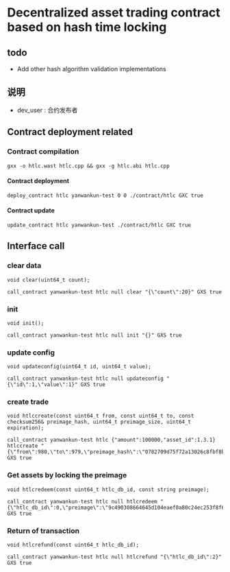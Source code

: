 # Decentralized asset trading contract based on hash time locking


## todo
+ Add other hash algorithm validation implementations

## 说明
+ dev_user : 合约发布者

## Contract deployment related
### Contract compilation
``````
gxx -o htlc.wast htlc.cpp && gxx -g htlc.abi htlc.cpp
``````
#### Contract deployment
``````
deploy_contract htlc yanwankun-test 0 0 ./contract/htlc GXC true
``````
#### Contract update
``````
update_contract htlc yanwankun-test ./contract/htlc GXC true
``````

## Interface call
### clear data 
``````
void clear(uint64_t count);

call_contract yanwankun-test htlc null clear "{\"count\":20}" GXS true
``````
### init
``````
void init();

call_contract yanwankun-test htlc null init "{}" GXS true
``````
### update config
``````
void updateconfig(uint64_t id, uint64_t value);

call_contract yanwankun-test htlc null updateconfig "{\"id\":1,\"value\":1}" GXS true
``````
### create trade
``````
void htlccreate(const uint64_t from, const uint64_t to, const checksum256& preimage_hash, uint64_t preimage_size, uint64_t expiration);

call_contract yanwankun-test htlc {"amount":100000,"asset_id":1.3.1} htlccreate "{\"from\":980,\"to\":979,\"preimage_hash\":\"0782709d75f72a13026c8fbf8ba761045210bd0bbeae5678a16752a7e2ce3a31\",\"preimage_size\":64,\"expiration\":3600}" GXS true
``````
### Get assets by locking the preimage
``````
void htlcredeem(const uint64_t htlc_db_id, const string preimage);

call_contract yanwankun-test htlc null htlcredeem "{\"htlc_db_id\":0,\"preimage\":\"9c490308664645d104eaef0a80c24ec253f8f656ef7d0832929ce46a1655b35c\"}" GXS true
``````
### Return of transaction
``````
void htlcrefund(const uint64_t htlc_db_id);

call_contract yanwankun-test htlc null htlcrefund "{\"htlc_db_id\":2}" GXS true
``````

